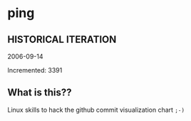 # ping

## HISTORICAL ITERATION
2006-09-14

Incremented: 3391

## What is this?? 
Linux skills to hack the github commit visualization chart `;-)`
